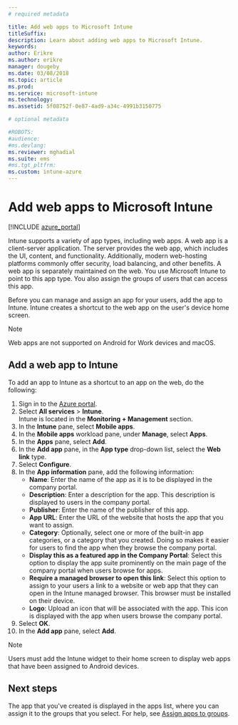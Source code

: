 ```yaml
---
# required metadata

title: Add web apps to Microsoft Intune
titleSuffix: 
description: Learn about adding web apps to Microsoft Intune.
keywords:
author: Erikre
ms.author: erikre
manager: dougeby
ms.date: 03/08/2018
ms.topic: article
ms.prod:
ms.service: microsoft-intune
ms.technology:
ms.assetid: 5f08752f-0e87-4ad9-a34c-4991b3150775

# optional metadata

#ROBOTS:
#audience:
#ms.devlang:
ms.reviewer: mghadial
ms.suite: ems
#ms.tgt_pltfrm:
ms.custom: intune-azure
---
```


# Add web apps to Microsoft Intune

[!INCLUDE [azure_portal](./includes/azure_portal.md)]

Intune supports a variety of app types, including web apps. A web app is a client-server application. The server provides the web app, which includes the UI, content, and functionality. Additionally, modern web-hosting platforms commonly offer security, load balancing, and other benefits. A web app is separately maintained on the web. You use Microsoft Intune to point to this app type. You also assign the groups of users that can access this app. 

Before you can manage and assign an app for your users, add the app to Intune. Intune creates a shortcut to the web app on the user's device home screen.

> [!Note]
> Web apps are not supported on Android for Work devices and macOS.

## Add a web app to Intune
To add an app to Intune as a shortcut to an app on the web, do the following:

1. Sign in to the [Azure portal](https://portal.azure.com).
2. Select **All services** > **Intune**.  
    Intune is located in the **Monitoring + Management** section.
3. In the **Intune** pane, select **Mobile apps**.
4. In the **Mobile apps** workload pane, under **Manage**, select **Apps**.
5. In the **Apps** pane, select **Add**.
6. In the **Add app** pane, in the **App type** drop-down list, select the **Web link** type.
7. Select **Configure**.
8. In the **App information** pane, add the following information:
	- **Name**: Enter the name of the app as it is to be displayed in the company portal.
	- **Description**: Enter a description for the app. This description is displayed to users in the company portal.
	- **Publisher**: Enter the name of the publisher of this app.
	- **App URL**: Enter the URL of the website that hosts the app that you want to assign.
	- **Category**: Optionally, select one or more of the built-in app categories, or a category that you created. Doing so makes it easier for users to find the app when they browse the company portal.
	- **Display this as a featured app in the Company Portal**: Select this option to display the app suite prominently on the main page of the company portal when users browse for apps.
	- **Require a managed browser to open this link**: Select this option to assign to your users a link to a website or web app that they can open in the Intune managed browser. This browser must be installed on their device.
	- **Logo**: Upload an icon that will be associated with the app. This icon is displayed with the app when users browse the company portal.
9. Select **OK**.
10. In the **Add app** pane, select **Add**.

> [!Note]
> Users must add the Intune widget to their home screen to display web apps that have been assigned to Android devices.

## Next steps

The app that you've created is displayed in the apps list, where you can assign it to the groups that you select. For help, see [Assign apps to groups](apps-deploy.md). 
